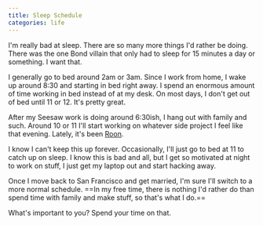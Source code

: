 ```yaml
---
title: Sleep Schedule
categories: life
---
```


I'm really bad at sleep. There are so many more things I'd rather be doing. There was the one Bond villain that only had to sleep for 15 minutes a day or something. I want that.

I generally go to bed around 2am or 3am. Since I work from home, I wake up around 8:30 and starting in bed right away. I spend an enormous amount of time working in bed instead of at my desk. On most days, I don't get out of bed until 11 or 12. It's pretty great.

After my Seesaw work is doing around 6:30ish, I hang out with family and such. Around 10 or 11 I'll start working on whatever side project I feel like that evening. Lately, it's been [Roon](http://roon.io).

I know I can't keep this up forever. Occasionally, I'll just go to bed at 11 to catch up on sleep. I know this is bad and all, but I get so motivated at night to work on stuff, I just get my laptop out and start hacking away.

Once I move back to San Francisco and get married, I'm sure I'll switch to a more normal schedule. ==In my free time, there is nothing I'd rather do than spend time with family and make stuff, so that's what I do.==

What's important to you? Spend your time on that.
